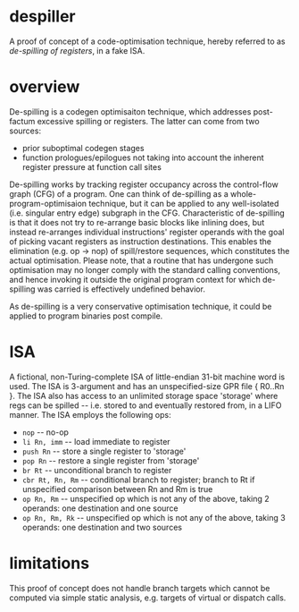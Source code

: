 # despiller
A proof of concept of a code-optimisation technique, hereby referred to as *de-spilling of registers*, in a fake ISA.

# overview
De-spilling is a codegen optimisaiton technique, which addresses post-factum excessive spilling or registers. The latter can come from two sources:

* prior suboptimal codegen stages
* function prologues/epilogues not taking into account the inherent register pressure at function call sites

De-spilling works by tracking register occupancy across the control-flow graph (CFG) of a program. One can think of de-spilling as a whole-program-optimisaion technique, but it can be applied to any well-isolated (i.e. singular entry edge) subgraph in the CFG. Characteristic of de-spilling is that it does not try to re-arrange basic blocks like inlining does, but instead re-arranges individual instructions' register operands with the goal of picking vacant registers as instruction destinations. This enables the elimination (e.g. op -> nop) of spill/restore sequences, which constitutes the actual optimisation. Please note, that a routine that has undergone such optimisation may no longer comply with the standard calling conventions, and hence invoking it outside the original program context for which de-spilling was carried is effectively undefined behavior.

As de-spilling is a very conservative optimisation technique, it could be applied to program binaries post compile.

# ISA
A fictional, non-Turing-complete ISA of little-endian 31-bit machine word is used. The ISA is 3-argument and has an unspecified-size GPR file { R0..Rn }. The ISA also has access to an unlimited storage space 'storage' where regs can be spilled -- i.e. stored to and eventually restored from, in a LIFO manner. The ISA employs the following ops:

* `nop` -- no-op
* `li Rn, imm` -- load immediate to register
* `push Rn` -- store a single register to 'storage'
* `pop Rn` -- restore a single register from 'storage'
* `br Rt` -- unconditional branch to register
* `cbr Rt, Rn, Rm` -- conditional branch to register; branch to Rt if unspecified comparison between Rn and Rm is true
* `op Rn, Rm` -- unspecified op which is not any of the above, taking 2 operands: one destination and one source
* `op Rn, Rm, Rk` -- unspecified op which is not any of the above, taking 3 operands: one destination and two sources

# limitations
This proof of concept does not handle branch targets which cannot be computed via simple static analysis, e.g. targets of virtual or dispatch calls.
